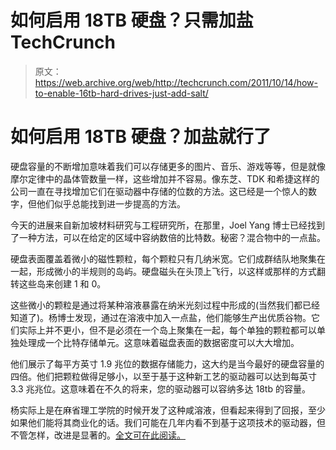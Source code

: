 # 如何启用 18TB 硬盘？只需加盐 TechCrunch

> 原文：<https://web.archive.org/web/http://techcrunch.com/2011/10/14/how-to-enable-16tb-hard-drives-just-add-salt/>

# 如何启用 18TB 硬盘？加盐就行了

硬盘容量的不断增加意味着我们可以存储更多的图片、音乐、游戏等等，但是就像摩尔定律中的晶体管数量一样，这些增加并不容易。像东芝、TDK 和希捷这样的公司一直在寻找增加它们在驱动器中存储的位数的方法。这已经是一个惊人的数字，但他们似乎总能找到进一步提高的方法。

今天的进展来自新加坡材料研究与工程研究所，在那里，Joel Yang 博士已经找到了一种方法，可以在给定的区域中容纳数倍的比特数。秘密？混合物中的一点盐。

硬盘表面覆盖着微小的磁性颗粒，每个颗粒只有几纳米宽。它们成群结队地聚集在一起，形成微小的半规则的岛屿。硬盘磁头在头顶上飞行，以这样或那样的方式翻转这些岛来创建 1 和 0。

这些微小的颗粒是通过将某种溶液暴露在纳米光刻过程中形成的(当然我们都已经知道了)。杨博士发现，通过在溶液中加入一点盐，他们能够生产出优质谷物。它们实际上并不更小，但不是必须在一个岛上聚集在一起，每个单独的颗粒都可以单独处理成一个比特存储单元。这意味着磁盘表面的数据密度可以大大增加。

他们展示了每平方英寸 1.9 兆位的数据存储能力，这大约是当今最好的硬盘容量的四倍。他们把颗粒做得足够小，以至于基于这种新工艺的驱动器可以达到每英寸 3.3 兆兆位。这意味着在不久的将来，您的驱动器可以容纳多达 18tb 的容量。

杨实际上是在麻省理工学院的时候开发了这种咸溶液，但看起来得到了回报，至少如果他们能将其商业化的话。我们可能在几年内看不到基于这项技术的驱动器，但不管怎样，改进是显著的。[全文可在此阅读。](https://web.archive.org/web/20230205015648/http://iopscience.iop.org/0957-4484/22/38/385301/)
